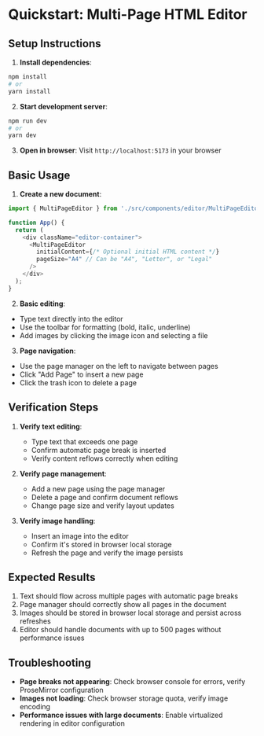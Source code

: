 # Quickstart: Multi-Page HTML Editor

## Setup Instructions

1. **Install dependencies**:
```bash
npm install
# or
yarn install
```

2. **Start development server**:
```bash
npm run dev
# or
yarn dev
```

3. **Open in browser**:
Visit `http://localhost:5173` in your browser

## Basic Usage

1. **Create a new document**:
```javascript
import { MultiPageEditor } from './src/components/editor/MultiPageEditor';

function App() {
  return (
    <div className="editor-container">
      <MultiPageEditor 
        initialContent={/* Optional initial HTML content */}
        pageSize="A4" // Can be "A4", "Letter", or "Legal"
      />
    </div>
  );
}
```

2. **Basic editing**:
- Type text directly into the editor
- Use the toolbar for formatting (bold, italic, underline)
- Add images by clicking the image icon and selecting a file

3. **Page navigation**:
- Use the page manager on the left to navigate between pages
- Click "Add Page" to insert a new page
- Click the trash icon to delete a page

## Verification Steps

1. **Verify text editing**:
   - Type text that exceeds one page
   - Confirm automatic page break is inserted
   - Verify content reflows correctly when editing

2. **Verify page management**:
   - Add a new page using the page manager
   - Delete a page and confirm document reflows
   - Change page size and verify layout updates

3. **Verify image handling**:
   - Insert an image into the editor
   - Confirm it's stored in browser local storage
   - Refresh the page and verify the image persists

## Expected Results

1. Text should flow across multiple pages with automatic page breaks
2. Page manager should correctly show all pages in the document
3. Images should be stored in browser local storage and persist across refreshes
4. Editor should handle documents with up to 500 pages without performance issues

## Troubleshooting

- **Page breaks not appearing**: Check browser console for errors, verify ProseMirror configuration
- **Images not loading**: Check browser storage quota, verify image encoding
- **Performance issues with large documents**: Enable virtualized rendering in editor configuration